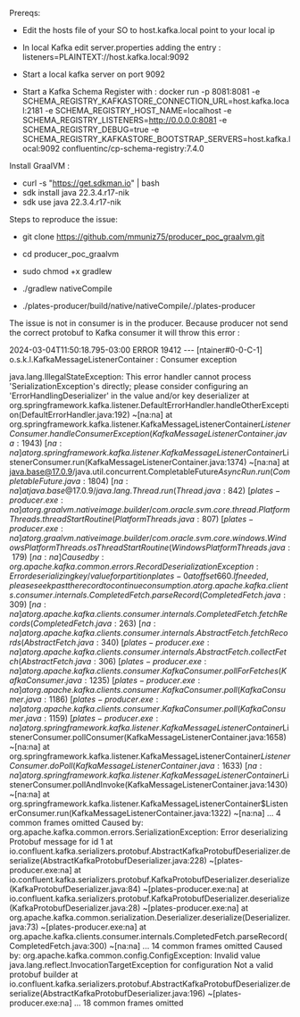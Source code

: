 Prereqs:
- Edit the hosts file of your SO to host.kafka.local point to your local ip
- In local Kafka edit server.properties adding the entry :
      listeners=PLAINTEXT://host.kafka.local:9092
  
- Start a local kafka server on port 9092
- Start a Kafka Schema Register with :
    docker run -p 8081:8081 -e SCHEMA_REGISTRY_KAFKASTORE_CONNECTION_URL=host.kafka.local:2181 -e SCHEMA_REGISTRY_HOST_NAME=localhost -e SCHEMA_REGISTRY_LISTENERS=http://0.0.0.0:8081 -e SCHEMA_REGISTRY_DEBUG=true -e SCHEMA_REGISTRY_KAFKASTORE_BOOTSTRAP_SERVERS=host.kafka.local:9092 confluentinc/cp-schema-registry:7.4.0
  
Install GraalVM : 
- curl -s "https://get.sdkman.io" | bash
- sdk install java 22.3.4.r17-nik
- sdk use java 22.3.4.r17-nik

Steps to reproduce the issue:

- git clone https://github.com/mmuniz75/producer_poc_graalvm.git

- cd producer_poc_graalvm
 
- sudo chmod +x gradlew

- ./gradlew nativeCompile

- ./plates-producer/build/native/nativeCompile/./plates-producer

The issue is not in consumer is in the producer.
Because producer not send the correct protobuf to Kafka consumer it will throw this error :

2024-03-04T11:50:18.795-03:00 ERROR 19412 --- [ntainer#0-0-C-1] o.s.k.l.KafkaMessageListenerContainer    : Consumer exception

java.lang.IllegalStateException: This error handler cannot process 'SerializationException's directly; please consider configuring an 'ErrorHandlingDeserializer' in the value and/or key deserializer
        at org.springframework.kafka.listener.DefaultErrorHandler.handleOtherException(DefaultErrorHandler.java:192) ~[na:na]
        at org.springframework.kafka.listener.KafkaMessageListenerContainer$ListenerConsumer.handleConsumerException(KafkaMessageListenerContainer.java:1943) ~[na:na]
        at org.springframework.kafka.listener.KafkaMessageListenerContainer$ListenerConsumer.run(KafkaMessageListenerContainer.java:1374) ~[na:na]
        at java.base@17.0.9/java.util.concurrent.CompletableFuture$AsyncRun.run(CompletableFuture.java:1804) ~[na:na]
        at java.base@17.0.9/java.lang.Thread.run(Thread.java:842) ~[plates-producer.exe:na]
        at org.graalvm.nativeimage.builder/com.oracle.svm.core.thread.PlatformThreads.threadStartRoutine(PlatformThreads.java:807) ~[plates-producer.exe:na]
        at org.graalvm.nativeimage.builder/com.oracle.svm.core.windows.WindowsPlatformThreads.osThreadStartRoutine(WindowsPlatformThreads.java:179) ~[na:na]
Caused by: org.apache.kafka.common.errors.RecordDeserializationException: Error deserializing key/value for partition plates-0 at offset 660. If needed, please seek past the record to continue consumption.
        at org.apache.kafka.clients.consumer.internals.CompletedFetch.parseRecord(CompletedFetch.java:309) ~[na:na]
        at org.apache.kafka.clients.consumer.internals.CompletedFetch.fetchRecords(CompletedFetch.java:263) ~[na:na]
        at org.apache.kafka.clients.consumer.internals.AbstractFetch.fetchRecords(AbstractFetch.java:340) ~[plates-producer.exe:na]
        at org.apache.kafka.clients.consumer.internals.AbstractFetch.collectFetch(AbstractFetch.java:306) ~[plates-producer.exe:na]
        at org.apache.kafka.clients.consumer.KafkaConsumer.pollForFetches(KafkaConsumer.java:1235) ~[plates-producer.exe:na]
        at org.apache.kafka.clients.consumer.KafkaConsumer.poll(KafkaConsumer.java:1186) ~[plates-producer.exe:na]
        at org.apache.kafka.clients.consumer.KafkaConsumer.poll(KafkaConsumer.java:1159) ~[plates-producer.exe:na]
        at org.springframework.kafka.listener.KafkaMessageListenerContainer$ListenerConsumer.pollConsumer(KafkaMessageListenerContainer.java:1658) ~[na:na]
        at org.springframework.kafka.listener.KafkaMessageListenerContainer$ListenerConsumer.doPoll(KafkaMessageListenerContainer.java:1633) ~[na:na]
        at org.springframework.kafka.listener.KafkaMessageListenerContainer$ListenerConsumer.pollAndInvoke(KafkaMessageListenerContainer.java:1430) ~[na:na]
        at org.springframework.kafka.listener.KafkaMessageListenerContainer$ListenerConsumer.run(KafkaMessageListenerContainer.java:1322) ~[na:na]
        ... 4 common frames omitted
Caused by: org.apache.kafka.common.errors.SerializationException: Error deserializing Protobuf message for id 1
        at io.confluent.kafka.serializers.protobuf.AbstractKafkaProtobufDeserializer.deserialize(AbstractKafkaProtobufDeserializer.java:228) ~[plates-producer.exe:na]
        at io.confluent.kafka.serializers.protobuf.KafkaProtobufDeserializer.deserialize(KafkaProtobufDeserializer.java:84) ~[plates-producer.exe:na]
        at io.confluent.kafka.serializers.protobuf.KafkaProtobufDeserializer.deserialize(KafkaProtobufDeserializer.java:28) ~[plates-producer.exe:na]
        at org.apache.kafka.common.serialization.Deserializer.deserialize(Deserializer.java:73) ~[plates-producer.exe:na]
        at org.apache.kafka.clients.consumer.internals.CompletedFetch.parseRecord(CompletedFetch.java:300) ~[na:na]
        ... 14 common frames omitted
Caused by: org.apache.kafka.common.config.ConfigException: Invalid value java.lang.reflect.InvocationTargetException for configuration Not a valid protobuf builder
        at io.confluent.kafka.serializers.protobuf.AbstractKafkaProtobufDeserializer.deserialize(AbstractKafkaProtobufDeserializer.java:196) ~[plates-producer.exe:na]
        ... 18 common frames omitted
